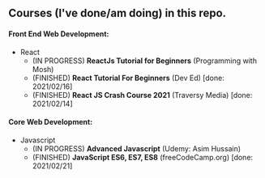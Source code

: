 ## Courses (I've done/am doing) in this repo.

#### Front End Web Development:
* React
  * (IN PROGRESS) **ReactJs Tutorial for Beginners** (Programming with Mosh) 
  * (FINISHED) **React Tutorial For Beginners** (Dev Ed) [done: 2021/02/16] 
  * (FINISHED) **React JS Crash Course 2021** (Traversy Media) [done: 2021/02/14] 

#### Core Web Development:
* Javascript
  * (IN PROGRESS) **Advanced Javascript** (Udemy: Asim Hussain)
  * (FINISHED) **JavaScript ES6, ES7, ES8** (freeCodeCamp.org) [done: 2021/02/21] 
